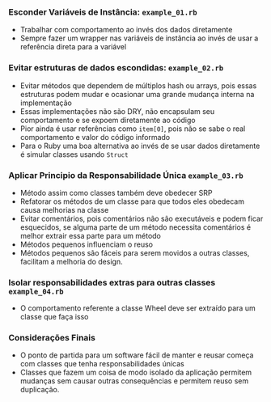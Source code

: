 ### Esconder Variáveis de Instância: `example_01.rb`

- Trabalhar com comportamento ao invés dos dados diretamente
- Sempre fazer um wrapper nas variáveis de instância ao invés de usar a referência direta para a variável

### Evitar estruturas de dados escondidas: `example_02.rb`

- Evitar métodos que dependem de múltiplos hash ou arrays, pois essas estruturas podem mudar e ocasionar uma grande mudança interna na implementação
- Essas implementações não são DRY, não encapsulam seu comportamento e se expoem diretamente ao código
- Pior ainda é usar referências como `item[0]`, pois não se sabe o real comportamento e valor do código informado
- Para o Ruby uma boa alternativa ao invés de se usar dados diretamente é simular classes usando `Struct`

### Aplicar Principio da Responsabilidade Única `example_03.rb`

- Método assim como classes também deve obedecer SRP
- Refatorar os métodos de um classe para que todos eles obedecam causa melhorias na classe
- Evitar comentários, pois comentários não são executáveis e podem ficar esquecidos, se alguma parte de um método necessita comentários é melhor extrair essa parte para um método
- Métodos pequenos influenciam o reuso
- Métodos pequenos são fáceis para serem movidos a outras classes, facilitam a melhoria do design.

### Isolar responsabilidades extras para outras classes `example_04.rb`

- O comportamento referente a classe Wheel deve ser extraído para um classe que faça isso

### Considerações Finais

- O ponto de partida para um software fácil de manter e reusar começa com classes que tenha responsabilidades únicas
- Classes que fazem um coisa de modo isolado da aplicação permitem mudanças sem causar outras consequências e permitem reuso sem duplicação.